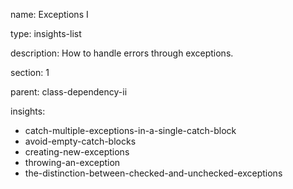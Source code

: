 name: Exceptions I

type: insights-list

description: How to handle errors through exceptions.

section: 1

parent: class-dependency-ii

insights:
  - catch-multiple-exceptions-in-a-single-catch-block
  - avoid-empty-catch-blocks
  - creating-new-exceptions
  - throwing-an-exception
  - the-distinction-between-checked-and-unchecked-exceptions
